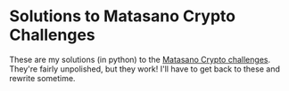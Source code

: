 Solutions to Matasano Crypto Challenges
=======================================

These are my solutions (in python) to the [Matasano Crypto challenges](https://www.cryptopals.com). They're fairly unpolished, but they work! I'll have to get back to these and rewrite sometime.